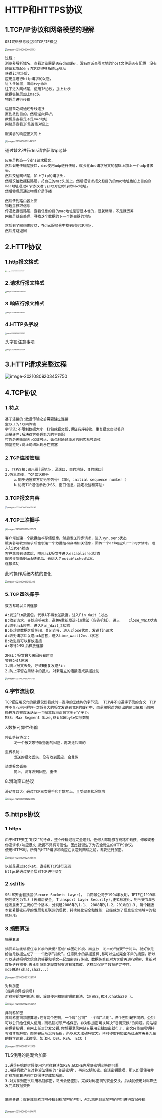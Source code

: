 # HTTP和HTTPS协议

## 	1.TCP/IP协议和网络模型的理解

```
OSI网络参考模型和TCP/IP模型
```

<img src="HTTP和HTTPS协议.assets/image-20210809200601143.png" alt="image-20210809200601143" style="zoom:50%;" />

```
过程：
浏览器解析域名，查看浏览器是否有dns缓存，没有的话查看本地的host文件是否有配置，没有的话就发起dns请求获得域名的ip地址
获得ip地址后，
应用层进行http请求的发送，
进入传输层，调用tcp协议
往下进入网络层，使用IP协议，加上ip头
数据链路层加上mac头
物理层进行传输

运营商之间通过专线连接
直到找到目的，然后逆向解析，
数据层查看是不是mac地址
网络层查看IP是否能对应上

服务器的响应报文同上
```

<img src="HTTP和HTTPS协议.assets/image-20210809202544187.png" alt="image-20210809202544187" style="zoom:50%;" />



通过域名进行dns请求获取ip地址

```
应用层构造一个dns请求报文，
然后调用传输层接口，dns使用udp进行传输，就会在dns请求报文的基础上加上一个udp请求头，
然后交给网络层，加上了ip的请求头，
然后交给数据链路层，把自己的mac头加上，然后把请求报文和目的的mac地址也加上目的的mac地址通过arp协议进行获取对应的ip的mac地址，
然后物理层通过物理介质传播

然后传到路由器上面
物理层获取信息
传递数据链路层，查看信息的目的mac地址是否是本地的，是就继续，不是就丢弃
网络层就会处理，寻找这个数据的下一个路由器的地址

然后到了网络供应商，在dns服务器中找到对应IP地址，
然后原路返回
```



## 	2.HTTP协议

### 		1.http报文格式

<img src="HTTP和HTTPS协议.assets/image-20210809202819014.png" alt="image-20210809202819014" style="zoom:33%;" />



### 		2.请求行报文格式

<img src="HTTP和HTTPS协议.assets/image-20210809202900735.png" alt="image-20210809202900735" style="zoom:33%;" />



### 				3.响应行报文格式

<img src="HTTP和HTTPS协议.assets/image-20210809202951681.png" alt="image-20210809202951681" style="zoom:33%;" />



### 		4.HTTP头字段

<img src="HTTP和HTTPS协议.assets/image-20210809203120421.png" alt="image-20210809203120421" style="zoom:33%;" />

头字段注意事项

<img src="HTTP和HTTPS协议.assets/image-20210809203215214.png" alt="image-20210809203215214" style="zoom:33%;" />



## 	3.HTTP请求完整过程

![image-20210809203459750](HTTP和HTTPS协议.assets/image-20210809203459750.png)



## 4.TCP协议

### 		1.特点

```
基于连接的:数据传输之前需要建立连接
全双工的:双向传输
字节流:不限制数据大小，打包成报文段,保证有序接收，重复报文自动丢弃
流量缓冲:解决双方处理能力的不匹配
可靠的传输服务:保证可达，丢包时通过重发机制实现可靠性
拥塞控制:防止网络出现恶性拥塞
```

### 		2.TCP连接管理

```
1. TCP连接:四元组[源地址，源端口，目的地址，目的端口]
2.确立连接: TCP三次握手
    a.同步通信双方初始序列号( ISN, initial sequence number )
    b.协商TCP通信参数(MSS, 窗口信息，指定校验和算法)
```



### 		3.TCP报文内容

<img src="HTTP和HTTPS协议.assets/image-20210809205009537.png" alt="image-20210809205009537" style="zoom: 50%;" />



### 		4.TCP三次握手

<img src="HTTP和HTTPS协议.assets/image-20210809205528572.png" alt="image-20210809205528572" style="zoom: 50%;" />

```
客户端创建一个数据结构存储信息，然后发送同步请求，进入syn.sent状态
服务器端收到请求后也创建一个数据结构存储相关信息，回传一个ack响应和一个同步请求，进入listen状态
客户端收到请求后，响应ack报文并进入established状态
服务器端收到ack请求后，也进入了established状态，
连接成功
```

此时操作系统内核的变化

<img src="HTTP和HTTPS协议.assets/image-20210809210129216.png" alt="image-20210809210129216" style="zoom:50%;" />



### 		5.TCP四次挥手

```
双方都可以关闭连接
```

```
A:发送Fin数据包，代表A不再发送数据，进入Fin_Wait_1状态
B:收到请求，开始应答Ack，避免A重新发送Fin重试（应答机制），进入	Close_Wait状态
A:收到ack应答，进入Fin_Wait_2状态
B:处理完数据之后关闭，关闭连接，进入close状态，发送fin请求
A:收到请求后发送ack应答，进入time_wait(2msl)状态
B:收到后可以释放连接
A:等待2MSL后释放连接

2MSL：报文最大来回传输时间
等待2MSl原因
1.防止报文丢失，导致B重复发送Fin
2.防止滞留在网络中的报文，对新建立的连接造成数据扰乱
```

<img src="HTTP和HTTPS协议.assets/image-20210809210401767.png" alt="image-20210809210401767" style="zoom:50%;" />



### 6.字节流协议

```
TCP把应用交付的数据仅仅看成时一连串的无结构的字节流， TCP并不知道字节流的含义，TCP并不关心应用程序-次将多大的报文发送到TCP的缓存中，而是根据对方给出的窗口值和当前网络拥堵的程度来决定一个报文段应该包含多少个字节。
MSS: Max Segment Size,默认536byte实际数据
```



7.数据可靠性传输

```
停止等待协议：
	发一个报文等待服务器的回应，再发送后面的
```

```
重传机制：
	发送的报文丢失，没有收到回应，会重传
```

```
请求报文丢失
	同上，没有收到回应，重传
```



8.滑动窗口协议

```
滑动窗口大小通过TCP三次握手和对端写上，且受网络状况影响
```

<img src="HTTP和HTTPS协议.assets/image-20210809212623617.png" alt="image-20210809212623617" style="zoom:50%;" />



## 5.https协议

### 	1.https

```
由于HTTP天生“明文”的特点，整个传输过程完全透明，任何人都能够在链路中截获、修改或者伪造请求/响应报文,数据不具有可信性。因此就诞生了为安全而生的HTTPS协议。
使用HTTPS时，所有的HTTP请求和响应在发送到网络之前，都要进行加密。
```

<img src="HTTP和HTTPS协议.assets/image-20210809222623510.png" alt="image-20210809222623510" style="zoom:50%;" />

```
以前是通过socket，直接和TCP进行交互
https是通过安全层对TCP进行交互
```

### 	2.ssl/tls 

```
SSL即安全套接层(Secure Sockets Layer)， 由网景公司于1994年发明，IETF在1999年把它改名为TLS (传输层安全, Transport Layer Security),正式标准化，到今天TLS已经发展出了主流的三个版本，分别是2006年的1.1、 2008年的1.2，2018的1.3, 每个新版本都紧跟密码学的发展和互联网的现状，持续强化安全和性能，已经成为了信息安全领域中的权威标准。
```

### 	3.摘要算法

```
摘要算法

摘要算法能够把任意长度的数据‘压缩’成固定长度、而且独一无二的“摘要”字符串，就好像是给这段数据生成了一一个数字“指纹”。任意微小的数据差异,都可以生成完全不同的摘要。所以可以通过把明文信息的摘要和明文一起加密进行传输，数据传输到对方之后再进行解密，重新对数据进行摘要,再比对就能发现数据有没有被篡改。这样就保证了数据的完整性。
md5算法(sha1,sha2...)
```

<img src="HTTP和HTTPS协议.assets/image-20210809223728754.png" alt="image-20210809223728754" style="zoom:50%;" />

```
对称加密
(经典的异或实现)
对称密钥加密算法:编、解码使用相同密钥的算法，如(AES,RC4,ChaCha20 )。
```

<img src="HTTP和HTTPS协议.assets/image-20210809223752057.png" alt="image-20210809223752057" style="zoom:50%;" />

```
非对称加密
非对称密钥加密算法:它有两个密钥，一个叫“公钥”，-个叫“私钥”。两个密钥是不同的，公钥可以公开给任何人使用，而私钥必须严格保密。非对称加密可以解决“密钥交换"的问题。网站秘密保管私钥，在网上任意分发公钥,你想要登录网站只要用公钥加密就行了，密文只能由私钥持有者才能解密。而黑客因为没有私钥，所以就无法破解密文。非对称密钥加密系统通常需要大量的数学运算,比较慢。如(DH、DSA、RSA、 ECC )
```

<img src="HTTP和HTTPS协议.assets/image-20210809223812108.png" alt="image-20210809223812108" style="zoom:50%;" />



TLS使用的是混合加密

```
1.通信开始的时候使用非对称算法如RSA,ECDHE先解决密钥交换的问题
2.用随机数产生对称算法使用的"会话密钥"，再用公钥加密。会话密钥很短，所以即便使用非对称加密算法也可以很快完成加解密。
3.对方拿到密文后用私钥解密，取出会话密钥。完成对称密钥的安全交换，后续就使用对称算法发完成数据交换


简要来说：就是非对称加密传输对称加密的密钥，然后再用对称加密的密钥进行数据传输
```



```

```

<img src="HTTP和HTTPS协议.assets/image-20210809224024677.png" alt="image-20210809224024677" style="zoom:50%;" />